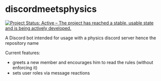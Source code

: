 # discordmeetsphysics

[![Project Status: Active – The project has reached a stable, usable state and is being actively developed.](https://www.repostatus.org/badges/latest/active.svg)](https://www.repostatus.org/#active)

A Discord bot intended for usage with a physics discord server hence the repository name

Current features:
- greets a new member and encourages him to read the rules (without enforcing it)
- sets user roles via message reactions
